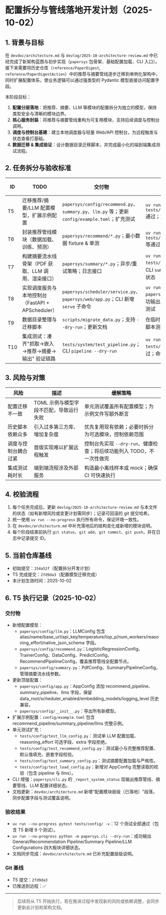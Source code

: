 # 配置拆分与管线落地开发计划（2025-10-02）

## 1. 背景与目标

在 `devdoc/architecture.md` 与 `devlog/2025-10-architecture-review.md` 中已经完成了新架构蓝图与初步实现（`papersys` 包骨架、基础配置加载、CLI 入口）。接下来需要将历史仓库（`reference/PaperDigest`, `reference/PaperDigestAction`）中的推荐与摘要管线逐步迁移到单例化架构中，同时扩展配置体系，使业务逻辑可以通过强类型的 Pydantic 模型直接访问配置字段。

本阶段目标：

1. **配置分层落地**：把推荐、摘要、LLM 等模块的配置拆分为独立的模型，保持类型安全与清晰的模块边界。
2. **核心服务封装**：将推荐与摘要管线重构为可复用模块，支持后续调度与控制台调用。
3. **调度与控制台基建**：建立本地调度器与轻量 Web/API 控制台，为远程触发与状态查看打基础。
4. **数据迁移 & 集成验证**：设计数据目录迁移脚本，并完成最小化的端到端集成测试流程。

## 2. 任务拆分与验收标准

| ID | TODO | 交付物 | 验收方式 | 状态 |
| --- | --- | --- | --- | --- |
| T5 | 迁移推荐/摘要/LLM 配置模型，扩展示例配置 | `papersys/config/recommend.py`、`summary.py`、`llm.py` 等；更新 `config/example.toml`；扩充测试 | `uv run --no-progress pytest tests/config/test_load_config.py` 通过；文档同步说明配置层级 | ✅ |
| T6 | 封装推荐管线模块（数据加载、训练、预测） | `papersys/recommend/*.py`；最小数据 fixture & 单测 | `uv run --no-progress pytest tests/recommend/test_trainer.py` 等通过；CLI 能输出推荐模块状态 | |
| T7 | 构建摘要流水线骨架（PDF 获取、LLM 调用、渲染接口） | `papersys/summary/*.py`；异步/重试策略；日志接口 | `uv run --no-progress pytest tests/summary/test_pipeline.py`；CLI `summarize --dry-run` 输出模块状态 | |
| T8 | 实现调度服务与本地控制台（FastAPI + APScheduler） | `papersys/scheduler/service.py`、`papersys/web/app.py`；CLI 新增 `serve` 子命令 | `uv run --no-progress python -m papersys.cli serve --dry-run` 成功输出监听信息；新增 API 健康检查测试 | |
| T9 | 数据目录整理与迁移脚本 | `scripts/migrate_data.py`；支持 `--dry-run`；更新文档 | 在临时目录执行脚本输出目标结构；脚本测试通过 | |
| T10 | 集成测试：凑齐"抓取→嵌入→推荐→摘要→输出" 验证链路 | `tests/system/test_pipeline.py`；CLI `pipeline --dry-run` | `uv run --no-progress pytest tests/system/test_pipeline.py` 通过；命令正确串联模块 | |


## 3. 风险与对策

| 风险 | 描述 | 缓解策略 |
| ---- | ---- | ---- |
| 配置迁移不一致 | TOML 示例与模型字段不匹配，导致运行失败 | 单元测试覆盖所有配置模型；为示例文件写额外断言 |
| 历史脚本依赖众多 | 引入过多第三方库、增加复杂度 | 优先复用现有依赖；必要时拆分为可选模块，控制依赖范围 |
| 调度与控制台耦合过紧 | 首版实现难以扩展远程触发 | 控制台先实现 `--dry-run`、健康检查；将后续功能列入 TODO，不一次性做完 |
| 集成测试耗时长 | 端到端流程涉及外部服务 | 构造最小离线样本或 mock；确保 CI 可快速执行 |

## 4. 校验流程

1. 每个任务完成后，更新 `devlog/2025-10-architecture-review.md` 与本文件的状态（如有新增风险或变更计划需同步）；记录可回滚的 git 提交哈希。
2. 统一使用 `uv run --no-progress` 执行所有命令，保证环境一致性。
3. 在 `devdoc/architecture.md` 中补充落地后的结构变化或新增的模块说明。
4. 每个阶段结束前执行 `git status`、`git add`、`git commit`、`git push`，并在日志中记录提交 ID。

## 5. 当前仓库基线

- 初始提交：`154a52f`（配置拆分开发计划）
- T5 完成提交：`2fd9da3`（配置模型迁移完成）
- 本计划生效时间：2025-10-02

## 6. T5 执行记录（2025-10-02）

### 交付物
- 新增配置模型：
  - `papersys/config/llm.py`：LLMConfig 包含 alias/name/base_url/api_key/temperature/top_p/num_workers/reasoning_effort/native_json_schema 字段。
  - `papersys/config/recommend.py`：LogisticRegressionConfig、TrainerConfig、DataConfig、PredictConfig、RecommendPipelineConfig，覆盖推荐管线全配置节点。
  - `papersys/config/summary.py`：PdfConfig、SummaryPipelineConfig，管理摘要流水线参数。
- 更新顶层配置：
  - `papersys/config/app.py`：AppConfig 添加 recommend_pipeline、summary_pipeline、llms 字段，保留 data_root/scheduler_enabled/embedding_models/logging_level 历史兼容。
  - `papersys/config/__init__.py`：导出所有新模型。
- 扩展示例配置：`config/example.toml` 包含 recommend_pipeline/summary_pipeline/llms 完整示例。
- 单元测试扩充：
  - `tests/config/test_llm_config.py`：测试单 LLM 配置加载、reasoning_effort 可选字段、extra 字段拒绝。
  - `tests/config/test_recommend_config.py`：测试最小与完整推荐配置、默认值填充、嵌套字段校验。
  - `tests/config/test_summary_config.py`：测试摘要配置加载与严格性。
  - `tests/config/test_load_config.py`：新增对 AppConfig 完整读取的校验（包含 pipeline 与 llms）。
- CLI 增强：`papersys/cli.py` 的 `_report_system_status` 现输出推荐管线、摘要管线、LLM 配置详细状态。
- 文档更新：`devdoc/architecture.md` 新增"配置模块层级（已落地）"段落，同步配置字段与测试覆盖说明。

### 验收结果
- `uv run --no-progress pytest tests/config/ -v`：12 个测试全部通过（包含 T5 新增 9 个测试）。
- `uv run --no-progress python -m papersys.cli --dry-run`：成功输出 General/Recommendation Pipeline/Summary Pipeline/LLM Configurations 四大板块详细状态。
- 文档同步完成：`devdoc/architecture.md` 已补充配置层级说明。

### Git 基线
- T5 提交：`2fd9da3`
- 已推送到远程：✅

---

> 后续将从 T5 开始执行，若在推进过程中发现新的风险或依赖调整，会同步更新此计划和架构文档。
